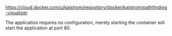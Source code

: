 
https://cloud.docker.com/u/kajstrom/repository/docker/kajstrom/pathfinding-visualizer

The application requires no configuration, merely starting the container will start the application at port 80.